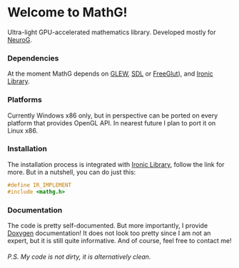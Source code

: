 # Welcome to MathG!
Ultra-light GPU-accelerated mathematics library. Developed mostly for [NeuroG](https://github.com/Meta-chan/NeuroG).

### Dependencies
At the moment MathG depends on [GLEW](http://glew.sourceforge.net), [SDL](https://www.libsdl.org) or [FreeGlut](http://freeglut.sourceforge.net)), and [Ironic Library](https://github.com/Meta-chan/ironic_library).

### Platforms
Currently Windows x86 only, but in perspective can be ported on every platform that provides OpenGL API. In nearest future I plan to port it on Linux x86.

### Installation
The installation process is integrated with [Ironic Library](https://github.com/Meta-chan/ironic_library), follow the link for more. But in a nutshell, you can do just this:
```c++
#define IR_IMPLEMENT
#include <mathg.h>
```

### Documentation
The code is pretty self-documented. But more importantly, I provide [Doxygen](https://www.doxygen.nl/manual/starting.html) documentation! It does not look too pretty since I am not an expert, but it is still quite informative. And of course, feel free to contact me!

###### P.S. My code is not dirty, it is alternatively clean.